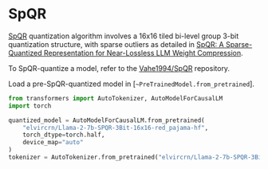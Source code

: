 <!--Copyright 2024 The HuggingFace Team. All rights reserved.

Licensed under the Apache License, Version 2.0 (the "License"); you may not use this file except in compliance with
the License. You may obtain a copy of the License at

http://www.apache.org/licenses/LICENSE-2.0

Unless required by applicable law or agreed to in writing, software distributed under the License is distributed on
an "AS IS" BASIS, WITHOUT WARRANTIES OR CONDITIONS OF ANY KIND, either express or implied. See the License for the
specific language governing permissions and limitations under the License.

⚠️ Note that this file is in Markdown but contain specific syntax for our doc-builder (similar to MDX) that may not be
rendered properly in your Markdown viewer.

-->

# SpQR

[SpQR](https://github.com/Vahe1994/SpQR) quantization algorithm involves a 16x16 tiled bi-level group 3-bit quantization structure, with sparse outliers as detailed in [SpQR: A Sparse-Quantized Representation for Near-Lossless LLM Weight Compression](https://arxiv.org/abs/2306.03078).

To SpQR-quantize a model, refer to the [Vahe1994/SpQR](https://github.com/Vahe1994/SpQR) repository.

Load a pre-SpQR-quantized model in [`~PreTrainedModel.from_pretrained`].

```python
from transformers import AutoTokenizer, AutoModelForCausalLM
import torch

quantized_model = AutoModelForCausalLM.from_pretrained(
    "elvircrn/Llama-2-7b-SPQR-3Bit-16x16-red_pajama-hf",
    torch_dtype=torch.half,
    device_map="auto"
)
tokenizer = AutoTokenizer.from_pretrained("elvircrn/Llama-2-7b-SPQR-3Bit-16x16-red_pajama-hf")
```

